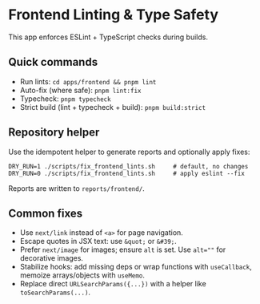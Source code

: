# Frontend Linting & Type Safety

This app enforces ESLint + TypeScript checks during builds.

## Quick commands

- Run lints: `cd apps/frontend && pnpm lint`
- Auto-fix (where safe): `pnpm lint:fix`
- Typecheck: `pnpm typecheck`
- Strict build (lint + typecheck + build): `pnpm build:strict`

## Repository helper

Use the idempotent helper to generate reports and optionally apply fixes:

```
DRY_RUN=1 ./scripts/fix_frontend_lints.sh     # default, no changes
DRY_RUN=0 ./scripts/fix_frontend_lints.sh     # apply eslint --fix
```

Reports are written to `reports/frontend/`.

## Common fixes

- Use `next/link` instead of `<a>` for page navigation.
- Escape quotes in JSX text: use `&quot;` or `&#39;`.
- Prefer `next/image` for images; ensure `alt` is set. Use `alt=""` for decorative images.
- Stabilize hooks: add missing deps or wrap functions with `useCallback`, memoize arrays/objects with `useMemo`.
- Replace direct `URLSearchParams({...})` with a helper like `toSearchParams(...)`.


